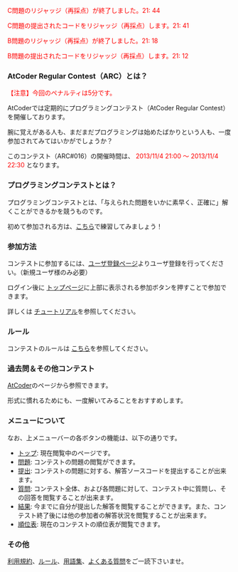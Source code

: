 
<div>

<font color="red">C問題のリジャッジ（再採点）が終了しました。21: 44

C問題の提出されたコードをリジャッジ（再採点）します。21: 41

B問題のリジャッジ（再採点）が終了しました。21: 18

B問題の提出されたコードをリジャッジ（再採点）します。21: 12
</font>



### **AtCoder Regular Contest（ARC）とは？**

<section>

<font color="red">【注意】今回のペナルティは5分です。</font>


AtCoderでは定期的にプログラミングコンテスト（AtCoder Regular Contest）を開催しております。

腕に覚えがある人も、まだまだプログラミングは始めたばかりという人も、一度参加されてみてはいかがでしょうか？

このコンテスト（ARC#016）の開催時間は、
<font color="red">2013/11/4 21:00 ～ 2013/11/4 22:30</font>
となります。

</section>

### **プログラミングコンテストとは？**

<section>
プログラミングコンテストとは、「与えられた問題をいかに素早く、正確に」解くことができるかを競うものです。

初めて参加される方は、<a href="http://practice.contest.atcoder.jp/#">こちら</a>で練習してみましょう！

</section>

### **参加方法**

<section>
コンテストに参加するには、<a href="https://atcoder.jp/contests/arc016/register">ユーザ登録ページ</a>よりユーザ登録を行ってください。（新規ユーザ様のみ必要）

ログイン後に <a href="https://atcoder.jp/contests/arc016/">トップページ</a>に上部に表示される参加ボタンを押すことで参加できます。

詳しくは <a href="https://atcoder.jp/contests/arc016/tutorial">チュートリアル</a>を参照してください。

</section>

### **ルール**

<section>
コンテストのルールは <a href="https://atcoder.jp/contests/arc016/rules">こちら</a>を参照してください。

</section>

### **過去問＆その他コンテスト**

<section>
<a href="http://www.atcoder.jp">AtCoder</a>のページから参照できます。

形式に慣れるためにも、一度解いてみることをおすすめします。

</section>

### **メニューについて**

<section>
なお、上メニューバーの各ボタンの機能は、以下の通りです。


<ul>

<li>
<a href="https://atcoder.jp/contests/arc016#">トップ</a>: 現在閲覧中のページです。
</li>

<li>
<a href="https://atcoder.jp/contests/arc016/assignments">問題</a>: コンテストの問題の閲覧ができます。
</li>

<li>
<a href="https://atcoder.jp/contests/arc016/submit">提出</a>: コンテストの問題に対する、解答ソースコードを提出することが出来ます。
</li>

<li>
<a href="https://atcoder.jp/contests/arc016/clarifications">質問</a>: コンテスト全体、および各問題に対して、コンテスト中に質問し、その回答を閲覧することが出来ます。
</li>

<li>
<a href="https://atcoder.jp/contests/arc016/submissions/me">結果</a>: 今までに自分が提出した解答を閲覧することができます。また、コンテスト終了後には他の参加者の解答状況を閲覧することが出来ます。
</li>

<li>
<a href="https://atcoder.jp/contests/arc016/standings">順位表</a>: 現在のコンテストの順位表が閲覧できます。
</li>

</ul>

</section>

### **その他**

<section>
<a href="https://atcoder.jp/contests/arc016/tos">利用規約</a>、<a href="https://atcoder.jp/contests/arc016/rules">ルール</a>、<a href="https://atcoder.jp/contests/arc016/glossary">用語集</a>、<a href="https://atcoder.jp/contests/arc016/faq">よくある質問</a>をご一読下さいませ。

</section>

</div>
